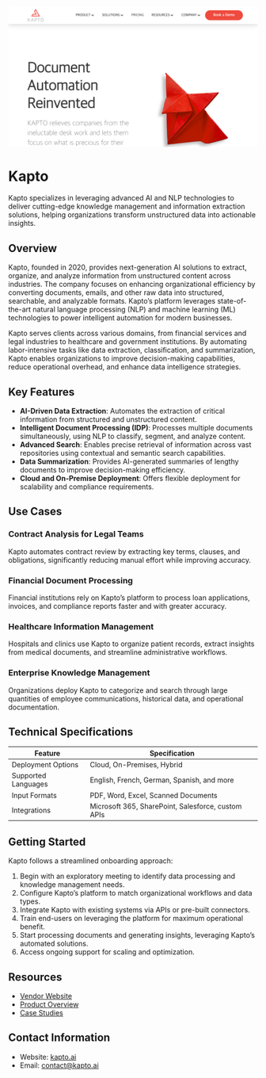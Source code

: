 ![Kapto  ](assets\kapto.png)

# Kapto  
  
Kapto specializes in leveraging advanced AI and NLP technologies to deliver cutting-edge knowledge management and information extraction solutions, helping organizations transform unstructured data into actionable insights.  

## Overview  
Kapto, founded in 2020, provides next-generation AI solutions to extract, organize, and analyze information from unstructured content across industries. The company focuses on enhancing organizational efficiency by converting documents, emails, and other raw data into structured, searchable, and analyzable formats. Kapto’s platform leverages state-of-the-art natural language processing (NLP) and machine learning (ML) technologies to power intelligent automation for modern businesses.  

Kapto serves clients across various domains, from financial services and legal industries to healthcare and government institutions. By automating labor-intensive tasks like data extraction, classification, and summarization, Kapto enables organizations to improve decision-making capabilities, reduce operational overhead, and enhance data intelligence strategies.  

## Key Features  
- **AI-Driven Data Extraction**: Automates the extraction of critical information from structured and unstructured content.  
- **Intelligent Document Processing (IDP)**: Processes multiple documents simultaneously, using NLP to classify, segment, and analyze content.  
- **Advanced Search**: Enables precise retrieval of information across vast repositories using contextual and semantic search capabilities.  
- **Data Summarization**: Provides AI-generated summaries of lengthy documents to improve decision-making efficiency.  
- **Cloud and On-Premise Deployment**: Offers flexible deployment for scalability and compliance requirements.  

## Use Cases  
### Contract Analysis for Legal Teams  
Kapto automates contract review by extracting key terms, clauses, and obligations, significantly reducing manual effort while improving accuracy.  

### Financial Document Processing  
Financial institutions rely on Kapto’s platform to process loan applications, invoices, and compliance reports faster and with greater accuracy.  

### Healthcare Information Management  
Hospitals and clinics use Kapto to organize patient records, extract insights from medical documents, and streamline administrative workflows.  

### Enterprise Knowledge Management  
Organizations deploy Kapto to categorize and search through large quantities of employee communications, historical data, and operational documentation.  

## Technical Specifications  

| Feature              | Specification                        |  
|----------------------|--------------------------------------|  
| Deployment Options   | Cloud, On-Premises, Hybrid           |  
| Supported Languages  | English, French, German, Spanish, and more |  
| Input Formats        | PDF, Word, Excel, Scanned Documents |  
| Integrations         | Microsoft 365, SharePoint, Salesforce, custom APIs |  

## Getting Started  
Kapto follows a streamlined onboarding approach:  
1. Begin with an exploratory meeting to identify data processing and knowledge management needs.  
2. Configure Kapto’s platform to match organizational workflows and data types.  
3. Integrate Kapto with existing systems via APIs or pre-built connectors.  
4. Train end-users on leveraging the platform for maximum operational benefit.  
5. Start processing documents and generating insights, leveraging Kapto’s automated solutions.  
6. Access ongoing support for scaling and optimization.  

## Resources  
- [Vendor Website](https://www.kapto.ai/)  
- [Product Overview](https://www.kapto.ai/product)  
- [Case Studies](https://www.kapto.ai/resources)  

## Contact Information  
- Website: [kapto.ai](https://www.kapto.ai/)  
- Email: contact@kapto.ai  
